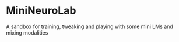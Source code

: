 # MiniNeuroLab
A sandbox for training, tweaking and playing with some mini LMs and mixing modalities
